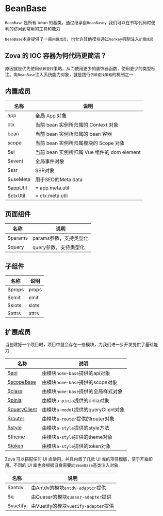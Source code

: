 # BeanBase

`BeanBase` 是所有 bean 的基类。通过继承自`BeanBase`，我们可以在书写代码时便利的访问到常用的工具和能力

`BeanBase`本身提供了一些`内置成员`，也允许其他模块通过`monkey`机制注入`扩展成员`

## Zova 的 IOC 容器为何代码更简洁？

原因就是优先使用`依赖查找`策略，从而使用更少的装饰器函数，使用更少的类型标注。向`BeanBase`注入系统能力对象，就是践行`依赖查找策略`的机制之一

## 内置成员

| 名称     | 说明                                        |
| -------- | ------------------------------------------- |
| app      | 全局 App 对象                               |
| ctx      | 当前 bean 实例所归属的 Context 对象         |
| bean     | 当前 bean 实例所归属的 bean 容器            |
| scope    | 当前 bean 实例所归属模块的 Scope 对象       |
| $el      | 当前 bean 实例所归属 Vue 组件的 dom element |
| $event   | 全局事件对象                                |
| $ssr     | SSR对象                                     |
| $useMeta | 用于SEO的Meta data                          |
| $appUtil | = app.meta.util                             |
| $ctxUtil | = ctx.meta.util                             |

## 页面组件

| 名称    | 说明                   |
| ------- | ---------------------- |
| $params | params参数，支持类型化 |
| $query  | query参数，支持类型化  |

## 子组件

| 名称   | 说明  |
| ------ | ----- |
| $props | props |
| $emit  | emit  |
| $slots | slots |
| $attrs | attrs |

## 扩展成员

当创建好一个项目时，项目中就会存在一些模块，为我们进一步开发提供了基础能力

| 名称                                                    | 说明                                 |
| ------------------------------------------------------- | ------------------------------------ |
| [$api](../../techniques/api/introduction.md)            | 由模块`home-base`提供的api对象       |
| [$scopeBase](../../essentials/scope/introduction.md)    | 由模块`home-base`提供的scope对象     |
| [$class](../../techniques/css-in-js/class.md)           | 由模块`home-base`提供的全局样式对象  |
| [$pinia](../../vue/pinia.md)                            | 由模块`a-pinia`提供的pinia对象       |
| [$queryClient](../../techniques/model/introduction.md)  | 由模块`a-model`提供的queryClient对象 |
| [$router](../../techniques/router/navigation-guards.md) | 由模块`a-router`提供的router对象     |
| [$style](../../techniques/css-in-js/style.md)           | 由模块`a-style`提供的style方法       |
| [$theme](../../techniques/css-in-js/theme.md)           | 由模块`a-style`提供的theme对象       |
| [$token](../../techniques/css-in-js/token.md)           | 由模块`a-style`提供的token对象       |

Zova 可以搭配任何 UI 库使用，并且内置了几款 UI 库的项目模版，便于开箱即用。不同的 UI 库也会根据自身需要向`BeanBase`基类注入对象

| 名称     | 说明                                 |
| -------- | ------------------------------------ |
| $antdv   | 由Antdv的模块`antdv-adapter`提供     |
| $q       | 由Quasar的模块`quasar-adapter`提供   |
| $vuetify | 由Vuetify的模块`vuetify-adapter`提供 |
